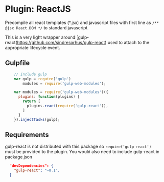 Plugin: ReactJS
==============

Precompile all react templates (*.jsx) and javascript files with first line as ```/** @jsx React.DOM */``` to standard javascript.

This is a very light wrapper around [gulp-react(https://github.com/sindresorhus/gulp-react) used to attach to the appropriate lifecycle event.

Gulpfile
-----------

```javascript
    // Include gulp
    var gulp = require('gulp')
        modules = require('gulp-web-modules');

    var modules = require('gulp-web-modules')({
      plugins: function(plugins) {
        return [
          plugins.react(require('gulp-react')),
        ]
      }
    }).injectTasks(gulp);
```

Requirements
-----------
gulp-react is not distributed with this package so ```require('gulp-react')``` must be provided to the plugin.  You would also need to include gulp-react in package.json
```json
  "devDependencies": {
    "gulp-react": "~0.1",
  }
```